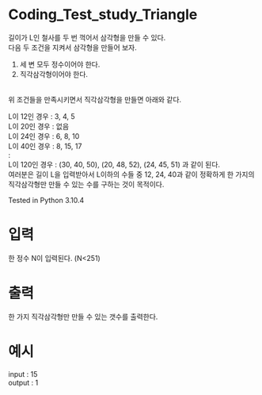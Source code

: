 # Coding_Test_study_Triangle
길이가 L인 철사를 두 번 꺽어서 삼각형을 만들 수 있다. <br>
다음 두 조건을 지켜서 삼각형을 만들어 보자. <br>
1) 세 변 모두 정수이어야 한다. <br>
2) 직각삼각형이어야 한다. <br> <br>

위 조건들을 만족시키면서 직각삼각형을 만들면 아래와 같다. <br>

L이 12인 경우 : 3, 4, 5<br>
L이 20인 경우 : 없음 <br>
L이 24인 경우 : 6, 8, 10<br>
L이 40인 경우 : 8, 15, 17<br>
: <br>
L이 120인 경우 : (30, 40, 50), (20, 48, 52), (24, 45, 51) 과 같이 된다. <br>
여러분은 길이 L을 입력받아서 L이하의 수들 중 12, 24, 40과 같이 정확하게 한 가지의 직각삼각형만 만들 수 있는 수를 구하는 것이 목적이다.<br>

Tested in Python 3.10.4

# 입력
한 정수 N이 입력된다. (N<251)

# 출력
한 가지 직각삼각형만 만들 수 있는 갯수를 출력한다.

# 예시
input : 15 <br> 
output : 1 <br>
